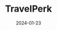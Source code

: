 ---  
layout: startup_page  
title: "TravelPerk"  
id: "travelperk.com"  
permalink: "/travelperktravelperk.com01232024/"  
website: "https://www.travelperk.com/"  
funding_round: "Series D1+"  
funding_amount: "$104M"  
investors: "SoftBank Vision Fund 2, Kinnevik, Felix Capital"  
about: "TravelPerk is a hyper-growth SaaS business travel platform offering an all-in-one solution for managing business trips. It provides travellers with flexibility while giving companies the necessary control, saving time and money. The platform boasts industry-leading inventory, 24/7 support, and AI-powered automation."  
markets: "SaaS, Business Travel, Travel Management, Corporate Travel"  
hq: "Barcelona, Catalonia, Spain"  
founded_year: "2015"  
linkedin: "https://www.linkedin.com/company/travelperk"  
twitter: "https://twitter.com/travelperk"  
instagram: ""  
facebook: "https://www.facebook.com/travelperkofficial"  
crunchbase: "https://www.crunchbase.com/organization/travelperk"  
pitchbook: "https://pitchbook.com/profiles/company/113643-01"  

date_display: "23-Jan-2024"  
date: "2024-01-23"

# SEO Optimization  
meta_title: "TravelPerk - Series D1+ Funding ($104M)"  
meta_description: "TravelPerk, TravelPerk is a hyper-growth SaaS business travel platform offering an all-in-one solution for managing business trips. It provides travellers with fl..."  
meta_keywords: "TravelPerk, SaaS, Business Travel, Travel Management, Corporate Travel, Series D1+ funding"  
canonical_url: "https://startup.projectstartups.com/travelperktravelperk.com01232024/"  
---